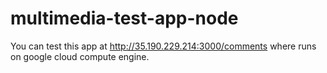 # multimedia-test-app-node

You can test this app at http://35.190.229.214:3000/comments where runs on google cloud compute engine.
